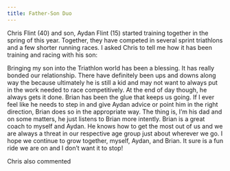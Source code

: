 ```yaml
---
title: Father-Son Duo
---
```

Chris Flint (40) and son, Aydan Flint (15) started training together in the spring of this year. Together, they have competed in several sprint triathlons and a few shorter running races. I asked Chris to tell me how it has been training and racing with his son: 

Bringing my son into the Triathlon world has been a blessing. It has really bonded our relationship. There have definitely been ups and downs along way the because ultimately he is still a kid and may not want to always put in the work needed to race competitively. At the end of day though, he always gets it done. Brian has been the glue that keeps us going. If I ever feel like he needs to step in and give Aydan advice or point him in the right direction, Brian does so in the appropriate way. The thing is, I’m his dad and on some matters, he just listens to Brian more intently. Brian is a great coach to myself and Aydan. He knows how to get the most out of us and we are always a threat in our respective age group just about wherever we go. I hope we continue to grow together, myself, Aydan, and Brian. It sure is a fun ride we are on and I don’t want it to stop!

Chris also commented
